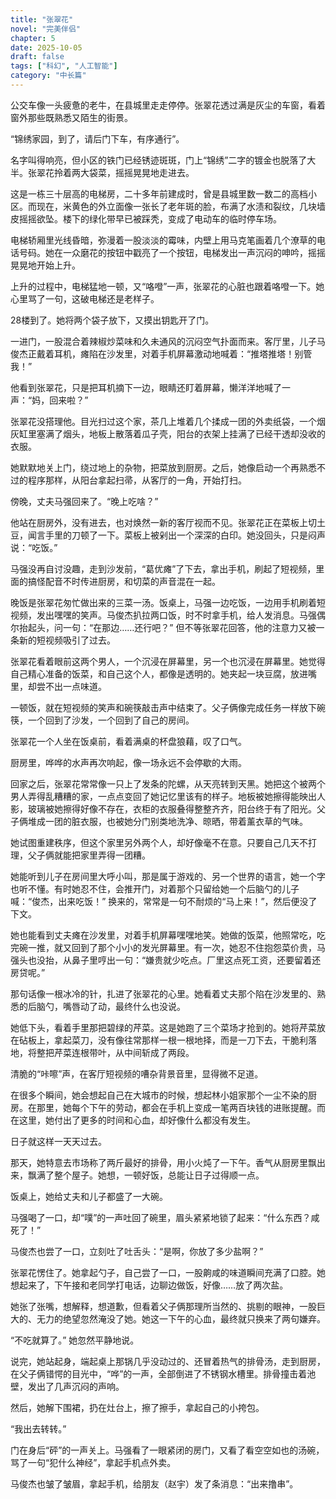 ```yaml
---
title: "张翠花"
novel: "完美伴侣"
chapter: 5
date: 2025-10-05
draft: false
tags: ["科幻", "人工智能"]
category: "中长篇"
---
```


公交车像一头疲惫的老牛，在县城里走走停停。张翠花透过满是灰尘的车窗，看着窗外那些既熟悉又陌生的街景。

“锦绣家园，到了，请后门下车，有序通行”。

名字叫得响亮，但小区的铁门已经锈迹斑斑，门上“锦绣”二字的镀金也脱落了大半。张翠花拎着两大袋菜，摇摇晃晃地走进去。

这是一栋三十层高的电梯房，二十多年前建成时，曾是县城里数一数二的高档小区。而现在，米黄色的外立面像一张长了老年斑的脸，布满了水渍和裂纹，几块墙皮摇摇欲坠。楼下的绿化带早已被踩秃，变成了电动车的临时停车场。

电梯轿厢里光线昏暗，弥漫着一股淡淡的霉味，内壁上用马克笔画着几个潦草的电话号码。她在一众磨花的按钮中戳亮了一个按钮，电梯发出一声沉闷的呻吟，摇摇晃晃地开始上升。

上升的过程中，电梯猛地一顿，又“咯噔”一声，张翠花的心脏也跟着咯噔一下。她心里骂了一句，这破电梯还是老样子。

28楼到了。她将两个袋子放下，又摸出钥匙开了门。

一进门，一股混合着辣椒炒菜味和久未通风的沉闷空气扑面而来。客厅里，儿子马俊杰正戴着耳机，瘫陷在沙发里，对着手机屏幕激动地喊着：“推塔推塔！别管我！”

他看到张翠花，只是把耳机摘下一边，眼睛还盯着屏幕，懒洋洋地喊了一声：“妈，回来啦？”

张翠花没搭理他。目光扫过这个家，茶几上堆着几个揉成一团的外卖纸袋，一个烟灰缸里塞满了烟头，地板上散落着瓜子壳，阳台的衣架上挂满了已经干透却没收的衣服。

她默默地关上门，绕过地上的杂物，把菜放到厨房。之后，她像启动一个再熟悉不过的程序那样，从阳台拿起扫帚，从客厅的一角，开始打扫。

傍晚，丈夫马强回来了。“晚上吃啥？”

他站在厨房外，没有进去，也对焕然一新的客厅视而不见。张翠花正在菜板上切土豆，闻言手里的刀顿了一下。菜板上被剁出一个深深的白印。她没回头，只是闷声说：“吃饭。”

马强没再自讨没趣，走到沙发前，“葛优瘫”了下去，拿出手机，刷起了短视频，里面的搞怪配音不时传进厨房，和切菜的声音混在一起。

晚饭是张翠花匆忙做出来的三菜一汤。饭桌上，马强一边吃饭，一边用手机刷着短视频，发出嘿嘿的笑声。马俊杰扒拉两口饭，时不时拿手机，给人发消息。马强偶尔抬起头，问一句：“在那边……还行吧？” 但不等张翠花回答，他的注意力又被一条新的短视频吸引了过去。

张翠花看着眼前这两个男人，一个沉浸在屏幕里，另一个也沉浸在屏幕里。她觉得自己精心准备的饭菜，和自己这个人，都像是透明的。她夹起一块豆腐，放进嘴里，却尝不出一点味道。

一顿饭，就在短视频的笑声和碗筷敲击声中结束了。父子俩像完成任务一样放下碗筷，一个回到了沙发，一个回到了自己的房间。

张翠花一个人坐在饭桌前，看着满桌的杯盘狼藉，叹了口气。

厨房里，哗哗的水声再次响起，像一场永远不会停歇的大雨。


回家之后，张翠花常常像一只上了发条的陀螺，从天亮转到天黑。她把这个被两个男人弄得乱糟糟的家，一点点变回了她记忆里该有的样子。地板被她擦得能映出人影，玻璃被她擦得好像不存在，衣柜的衣服叠得整整齐齐，阳台终于有了阳光。父子俩堆成一团的脏衣服，也被她分门别类地洗净、晾晒，带着薰衣草的气味。

她试图重建秩序，但这个家里另外两个人，却好像毫不在意。只要自己几天不打理，父子俩就能把家里弄得一团糟。

她能听到儿子在房间里大呼小叫，那是属于游戏的、另一个世界的语言，她一个字也听不懂。有时她忍不住，会推开门，对着那个只留给她一个后脑勺的儿子喊：“俊杰，出来吃饭！” 换来的，常常是一句不耐烦的“马上来！”，然后便没了下文。

她也能看到丈夫瘫在沙发里，对着手机屏幕嘿嘿地笑。她做的饭菜，他照常吃，吃完碗一推，就又回到了那个小小的发光屏幕里。有一次，她忍不住抱怨菜价贵，马强头也没抬，从鼻子里哼出一句：“嫌贵就少吃点。厂里这点死工资，还要留着还房贷呢。”

那句话像一根冰冷的针，扎进了张翠花的心里。她看着丈夫那个陷在沙发里的、熟悉的后脑勺，嘴唇动了动，最终什么也没说。

她低下头，看着手里那把碧绿的芹菜。这是她跑了三个菜场才抢到的。她将芹菜放在砧板上，拿起菜刀，没有像往常那样一根一根地择，而是一刀下去，干脆利落地，将整把芹菜连根带叶，从中间斩成了两段。

清脆的“咔嚓”声，在客厅短视频的嘈杂背景音里，显得微不足道。

在很多个瞬间，她会想起自己在大城市的时候，想起林小姐家那个一尘不染的厨房。在那里，她每个下午的劳动，都会在手机上变成一笔两百块钱的进账提醒。而在这里，她付出了更多的时间和心血，却好像什么都没有发生。

日子就这样一天天过去。

那天，她特意去市场称了两斤最好的排骨，用小火炖了一下午。香气从厨房里飘出来，飘满了整个屋子。她想，一顿好饭，总能让日子过得顺一点。

饭桌上，她给丈夫和儿子都盛了一大碗。

马强喝了一口，却“噗”的一声吐回了碗里，眉头紧紧地锁了起来：“什么东西？咸死了！”

马俊杰也尝了一口，立刻吐了吐舌头：“是啊，你放了多少盐啊？”

张翠花愣住了。她拿起勺子，自己尝了一口，一股齁咸的味道瞬间充满了口腔。她想起来了，下午接和老同学打电话，边聊边做饭，好像……放了两次盐。

她张了张嘴，想解释，想道歉，但看着父子俩那理所当然的、挑剔的眼神，一股巨大的、无力的绝望忽然淹没了她。她这一下午的心血，最终就只换来了两句嫌弃。

“不吃就算了。” 她忽然平静地说。

说完，她站起身，端起桌上那锅几乎没动过的、还冒着热气的排骨汤，走到厨房，在父子俩错愕的目光中，“哗”的一声，全部倒进了不锈钢水槽里。排骨撞击着池壁，发出了几声沉闷的声响。

然后，她解下围裙，扔在灶台上，擦了擦手，拿起自己的小挎包。

“我出去转转。”

门在身后“砰”的一声关上。马强看了一眼紧闭的房门，又看了看空空如也的汤碗，骂了一句“犯什么神经”，拿起手机点外卖。

马俊杰也皱了皱眉，拿起手机，给朋友（赵宇）发了条消息：“出来撸串”。
